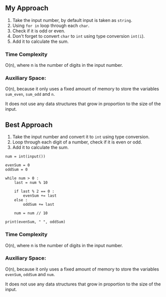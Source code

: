 ## My Approach

1. Take the input number, by default input is taken as `string`.
2. Using `for in` loop through each `char`.
3. Check if it is odd or even.
4. Don't forget to convert `char` to `int` using type conversion `int(i`). 
5. Add it to calculate the sum.

### Time Complexity
 O(n), where n is the number of digits in the input number. 
 
 ### Auxiliary Space: 
 O(n), because it only uses a fixed amount of memory to store the variables `sum_even`, `sum_odd` and  `n`. 
 
 It does not use any data structures that grow in proportion to the size of the input.

## Best Approach

1. Take the input number and convert it to `int` using type conversion.
2. Loop through each digit of a number, check if it is even or odd. 
3. Add it to calculate the sum.

```
num = int(input())

evenSum = 0 
oddSum = 0

while num > 0 :
    last = num % 10
    
    if last % 2 == 0 :
        evenSum += last
    else :
        oddSum += last
        
    num = num // 10
    
print(evenSum, " ", oddSum)

```

 ### Time Complexity
 O(n), where n is the number of digits in the input number. 
 
 ### Auxiliary Space: 
 O(n), because it only uses a fixed amount of memory to store the variables `evenSum`, `oddSum` and  `num`. 
 
 It does not use any data structures that grow in proportion to the size of the input.